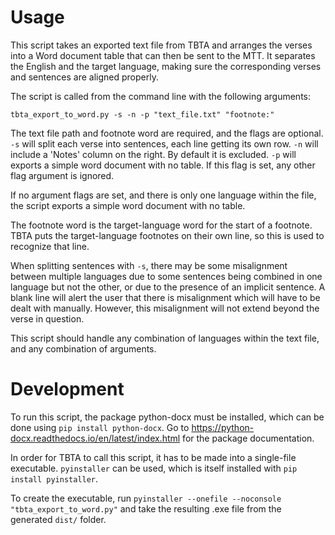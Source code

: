 # Usage

This script takes an exported text file from TBTA and arranges the verses into a Word document table that can then be sent to the MTT. It separates the English and the target language, making sure the corresponding verses and sentences are aligned properly.

The script is called from the command line with the following arguments:

```tbta_export_to_word.py -s -n -p "text_file.txt" "footnote:"```

The text file path and footnote word are required, and the flags are optional.
```-s``` will split each verse into sentences, each line getting its own row.
```-n``` will include a 'Notes' column on the right. By default it is excluded.
```-p``` will exports a simple word document with no table. If this flag is set, any other flag argument is ignored.

If no argument flags are set, and there is only one language within the file, the script exports a simple word document with no table.

The footnote word is the target-language word for the start of a footnote. TBTA puts the target-language footnotes on their own line, so this is used to recognize that line.

When splitting sentences with ```-s```, there may be some misalignment between multiple languages due to some sentences being combined in one language but not the other, or due to the presence of an implicit sentence. A blank line will alert the user that there is misalignment which will have to be dealt with manually. However, this misalignment will not extend beyond the verse in question.

This script should handle any combination of languages within the text file, and any combination of arguments. 

# Development

To run this script, the package python-docx must be installed, which can be done using ```pip install python-docx```. Go to https://python-docx.readthedocs.io/en/latest/index.html for the package documentation.

In order for TBTA to call this script, it has to be made into a single-file executable. ```pyinstaller``` can be used, which is itself installed with ```pip install pyinstaller```.

To create the executable, run ```pyinstaller --onefile --noconsole "tbta_export_to_word.py"``` and take the resulting .exe file from the generated ```dist/``` folder.